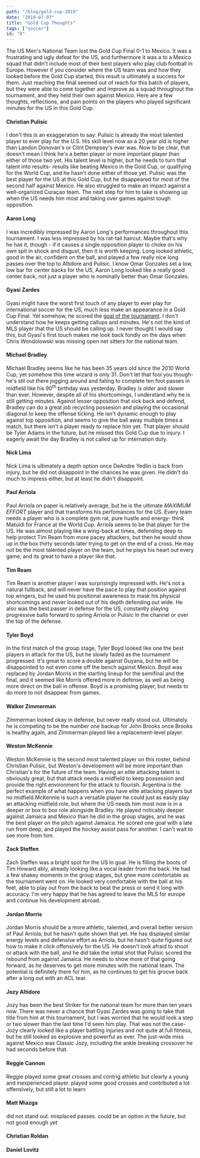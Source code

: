 ```yaml
---
path: "/blog/gold-cup-2019"
date: "2019-07-07"
title: "Gold Cup Thoughts"
tags: ["soccer"]
id: "8"
---
```


<!-- TODO make some jokes here -->

The US Men's National Team lost the Gold Cup Final 0-1 to Mexico. It was a frustrating and ugly defeat for the US, and furthermore it was a to a Mexico squad that didn't include most of their best players who play club football in Europe. However if you consider where the US team was and how they looked before the Gold Cup started, this result is ultimately a success for them. Just reaching the final seemed out of reach for this batch of players, but they were able to come together and improve as a squad throughout the tournament, and they held their own against Mexico. Here are a few thoughts, reflections, and pain points on the players who played significant minutes for the US in this Gold Cup.

 <!-- TODO decide on order  -->

<!-- Sections? Forgettable, Great, disappointing, etc?-->

#### Christian Pulisic

I don't this is an exaggeration to say: Pulisic is already the most talented player to ever play for the U.S. His skill level now as a 20 year old is higher than Landon Donovan's or Clint Dempsey's ever was. Now to be clear, that doesn't mean I think he's a better player or more important player than either of those two yet. His talent level is higher, but he needs to turn that talent into results- results like beating Mexico in the Gold Cup, or qualifying for the World Cup, and he hasn't done either of those yet. Pulisic was the best player for the US at this Gold Cup, but he disappeared for most of the second half against Mexico. He also struggled to make an impact against a well-organized Curaçao team. The next step for him to take is showing up when the US needs him most and taking over games against tough opposition.

#### Aaron Long

I was incredibly impressed by Aaron Long's performances throughout this tournament. I was less impressed by his rat-tail haircut. Maybe that's why he has it, though - if it causes a single opposition player to choke on his own spit in shock and disgust, then it is worth keeping. Long looked athletic, good in the air, confident on the ball, and played a few really nice long passes over the top to Altidore and Pulisic. I know Omar Gonzales set a low, low bar for center backs for the US, Aaron Long looked like a really good center back, not just a player who is nominally better than Omar Gonzales.

#### Gyasi Zardes

Gyasi might have the worst first touch of any player to ever play for international soccer for the US, much less make an appearance in a Gold Cup Final. Yet somehow, he scored the [goal of the tournament](https://www.youtube.com/watch?v=beyKW_MHt5w). I don't understand how he keeps getting callups and minutes. He's not the kind of MLS player that the US should be calling up. I never thought I would say this, but Gyasi's first touch makes me look back fondly on the days when Chris Wondolowski was missing open net sitters for the national team.

#### Michael Bradley

Michael Bradley seems like he has been 35 years old since the 2010 World Cup, yet somehow this time wizard is only 31. Don't let that fool you though- he's stil out there jogging around and failing to complete ten foot passes in midfield like his 90<sup>th</sup> birthday was yesterday. Bradley is older and slower than ever. However, despite all of his shortcomings, I understand why he is still getting minutes. Against lesser opposition that sick back and defend, Bradley can do a great job recycling possesion and playing the occasional diagonal to keep the offense ticking. He isn't dynamic enough to play against top opposition, and seems to give the ball away multiple times a match, but there isn't a player ready to replace him yet. That player should be Tyler Adams in the future, but he missed this Gold Cup due to injury. I eagerly await the day Bradley is not called up for internation duty.

#### Nick Lima

Nick Lima is ultimately a depth option once DeAndre Yedlin is back from injury, but he did not disappoint in the chances he was given. He didn't do much to impress either, but at least he didn't disappoint.

#### Paul Arriola

Paul Arriola on paper is relatively average, but he is the ultimate _MAXIMUM EFFORT_ player and that transforms his perfomances for the US. Every team needs a player who is a complete gym rat, pure hustle and energy- think Matuidi for France at the World Cup. Arriola seems to be that player for the US. He was almost playing like a wing-back at times, defending deep to help protect Tim Ream from more pacey attackers, but then he would show up in the box thirty seconds later trying to get on the end of a cross. He may not be the most talented player on the team, but he plays his heart out every game, and its great to have a player like that.

#### Tim Ream

Tim Ream is another player I was surprisingly impressed with. He's not a natural fullback, and will never have the pace to play that position against top wingers, but he used his positional awareness to mask his physical shortcomings and never looked out of his depth defending out wide. He also was the best passer in defense for the US, constantly playing progressive balls forward to spring Arriola or Pulisic in the channel or over the top of the defense.

#### Tyler Boyd

In the first match of the group stage, Tyler Boyd looked like one the best players in attack for the US, but he slowly faded as the tournament progressed. It's great to score a double against Guyana, but he will be disappointed to not even come off the bench against Mexico. Boyd was replaced by Jordan Morris in the starting lineup for the semifinal and the final, and it seemed like Morris offered more in defense, as well as being more direct on the ball in offense. Boyd is a promising player, but needs to do more to not disappear from games.

#### Walker Zimmerman

Zimmerman looked okay in defense, but never really stood out. Ultimately he is competing to be the number one backup for John Brooks once Brooks is healthy again, and ZImmerman played like a replacement-level player.

#### Weston McKennie

Weston McKennie is the second most talented player on this roster, behind Christian Pulisic, but Weston's development will be more important than Christian's for the future of the team. Having an elite attacking talent is obviously great, but that attack needs a midfield to keep possession and provide the right environment for the attack to flourish. Argentina is the perfect example of what happens when you have elite attacking players but no midfield.McKennie is such a versatile player he could just as easily play an attacking midfield role, but where the US needs him most now is in a deeper or box to box role alongside Bradley. He played noticably deeper against Jamaica and Mexico than he did in the group stages, and he was the best player on the pitch against Jamaica. He scored one goal with a late run from deep, and played the hockey assist pass for another. I can't wait to see more from him.

#### Zack Steffen

Zach Steffen was a bright spot for the US in goal. He is filling the boots of Tim Howard ably, already looking like a vocal leader from the back. He had a few shakey moments in the group stages, but grew more comfortable as the tournament went on. He looked very comfortable with the ball at his feet, able to play out from the back to beat the press or send it long with accuracy. I'm very happy that he has agreed to leave the MLS for europe and continue his development abroad.

#### Jordan Morris

Jordan Morris should be a more athletic, talented, and overall better version of Paul Arriola, but he hasn't quite shown that yet. He has displayed similar energy levels and defensive effort as Arriola, but he hasn't quite figured out how to make it click offensively for the US. He doesn't look afraid to shoot or attack with the ball, and he did take the initial shot that Pulisic scored the rebound from against Jamaica. He needs to show more of that going forward, as he deserves to get more minutes with the national team. The potential is definitely there for him, as he continues to get his groove back after a long out with an ACL tear.

#### Jozy Altidore

Jozy has been the best Striker for the national team for more than ten years now. There was never a chance that Gyasi Zardes was going to take that title from him at this tournament, but I was worried that he would look a step or two slower than the last time I'd seen him play. That was not the case- Jozy clearly looked like a player battling injuries and not quite at full fitness, but he still looked as explosive and powerful as ever. The just-wide miss against Mexico was Classic Jozy, including the ankle breaking crossover he had seconds before that.

#### Reggie Cannon

<!-- TODO continue here-->

Reggie played some great crosses and contrig
athletic but clearly a young and inexperienced player. played some good crosses and contributed a lot offensively, but still a lot to learn

#### Matt Miazga

did not stand out. misplaced passes. could be an option in the future, but not good enough yet

#### Christian Roldan

#### Daniel Lovitz
